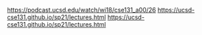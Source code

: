 https://podcast.ucsd.edu/watch/wi18/cse131_a00/26
https://ucsd-cse131.github.io/sp21/lectures.html
https://ucsd-cse131.github.io/sp21/lectures.html